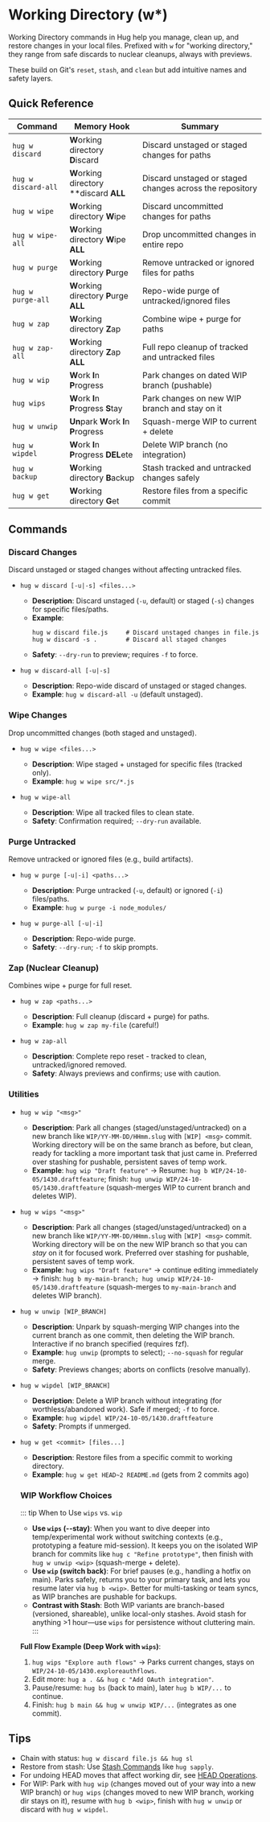 # Working Directory (w*)

Working Directory commands in Hug help you manage, clean up, and restore changes in your local files. Prefixed with `w` for "working directory," they range from safe discards to nuclear cleanups, always with previews.

These build on Git's `reset`, `stash`, and `clean` but add intuitive names and safety layers.

## Quick Reference

| Command | Memory Hook                             | Summary                                                  |
| --- |-----------------------------------------|----------------------------------------------------------|
| `hug w discard` | **W**orking directory **D**iscard       | Discard unstaged or staged changes for paths             |
| `hug w discard-all` | **W**orking directory **discard **ALL** | Discard unstaged or staged changes across the repository |
| `hug w wipe` | **W**orking directory **W**ipe          | Discard uncommitted changes for paths                    |
| `hug w wipe-all` | **W**orking directory **W**ipe **ALL**  | Drop uncommitted changes in entire repo                  |
| `hug w purge` | **W**orking directory **P**urge         | Remove untracked or ignored files for paths              |
| `hug w purge-all` | **W**orking directory **P**urge **ALL** | Repo-wide purge of untracked/ignored files               |
| `hug w zap` | **W**orking directory **Z**ap           | Combine wipe + purge for paths                           |
| `hug w zap-all` | **W**orking directory **Z**ap **ALL**   | Full repo cleanup of tracked and untracked files         |
| `hug w wip` | **W**ork **I**n **P**rogress            | Park changes on dated WIP branch (pushable)              |
| `hug wips` | **W**ork **I**n **P**rogress **S**tay  | Park changes on new  WIP branch and stay on it           |
| `hug w unwip` | **Un**park **W**ork **I**n **P**rogress | Squash-merge WIP to current + delete                     |
| `hug w wipdel` | **W**ork **I**n **P**rogress **DEL**ete | Delete WIP branch (no integration)                       |
| `hug w backup` | **W**orking directory **B**ackup        | Stash tracked and untracked changes safely               |
| `hug w get` | **W**orking directory **G**et           | Restore files from a specific commit                     |

## Commands

### Discard Changes
Discard unstaged or staged changes without affecting untracked files.

- `hug w discard [-u|-s] <files...>`
  - **Description**: Discard unstaged (`-u`, default) or staged (`-s`) changes for specific files/paths.
  - **Example**:
    ```shell
    hug w discard file.js     # Discard unstaged changes in file.js
    hug w discard -s .        # Discard all staged changes
    ```
  - **Safety**: `--dry-run` to preview; requires `-f` to force.

- `hug w discard-all [-u|-s]`
  - **Description**: Repo-wide discard of unstaged or staged changes.
  - **Example**: `hug w discard-all -u` (default unstaged).

### Wipe Changes
Drop uncommitted changes (both staged and unstaged).

- `hug w wipe <files...>`
  - **Description**: Wipe staged + unstaged for specific files (tracked only).
  - **Example**: `hug w wipe src/*.js`

- `hug w wipe-all`
  - **Description**: Wipe all tracked files to clean state.
  - **Safety**: Confirmation required; `--dry-run` available.

### Purge Untracked
Remove untracked or ignored files (e.g., build artifacts).

- `hug w purge [-u|-i] <paths...>`
  - **Description**: Purge untracked (`-u`, default) or ignored (`-i`) files/paths.
  - **Example**: `hug w purge -i node_modules/`

- `hug w purge-all [-u|-i]`
  - **Description**: Repo-wide purge.
  - **Safety**: `--dry-run`; `-f` to skip prompts.

### Zap (Nuclear Cleanup)
Combines wipe + purge for full reset.

- `hug w zap <paths...>`
  - **Description**: Full cleanup (discard + purge) for paths.
  - **Example**: `hug w zap my-file` (careful!)

- `hug w zap-all`
  - **Description**: Complete repo reset - tracked to clean, untracked/ignored removed.
  - **Safety**: Always previews and confirms; use with caution.

### Utilities
- `hug w wip "<msg>"`
    - **Description**: Park all changes (staged/unstaged/untracked) on a new branch like `WIP/YY-MM-DD/HHmm.slug` with `[WIP] <msg>` commit. Working directory will be on the same branch as before, but clean, ready for tackling a more important task that just came in. Preferred over stashing for pushable, persistent saves of temp work.
    - **Example**: `hug wip "Draft feature"` → Resume: `hug b WIP/24-10-05/1430.draftfeature`; finish: `hug unwip WIP/24-10-05/1430.draftfeature` (squash-merges WIP to current branch and deletes WIP).

- `hug w wips "<msg>"`
  - **Description**: Park all changes (staged/unstaged/untracked) on a new branch like `WIP/YY-MM-DD/HHmm.slug` with `[WIP] <msg>` commit. Working directory will be on the new WIP branch so that you can *stay* on it for focused work. Preferred over stashing for pushable, persistent saves of temp work.
  - **Example**: `hug wips "Draft feature"` → continue editing immediately → finish: `hug b my-main-branch; hug unwip WIP/24-10-05/1430.draftfeature` (squash-merges to `my-main-branch` and deletes WIP branch).

- `hug w unwip [WIP_BRANCH]`
  - **Description**: Unpark by squash-merging WIP changes into the current branch as one commit, then deleting the WIP branch. Interactive if no branch specified (requires fzf).
  - **Example**: `hug unwip` (prompts to select); `--no-squash` for regular merge.
  - **Safety**: Previews changes; aborts on conflicts (resolve manually).

- `hug w wipdel [WIP_BRANCH]`
  - **Description**: Delete a WIP branch without integrating (for worthless/abandoned work). Safe if merged; `-f` to force.
  - **Example**: `hug wipdel WIP/24-10-05/1430.draftfeature`
  - **Safety**: Prompts if unmerged.

- `hug w get <commit> [files...]`
  - **Description**: Restore files from a specific commit to working directory.
  - **Example**: `hug w get HEAD~2 README.md` (gets from 2 commits ago)

  ### WIP Workflow Choices
  ::: tip When to Use `wips` vs. `wip`
    - **Use `wips` (--stay)**: When you want to dive deeper into temp/experimental work without switching contexts (e.g., prototyping a feature mid-session). It   keeps you on the isolated WIP branch for commits like `hug c "Refine prototype"`, then finish with `hug w unwip <wip>` (squash-merge + delete).
    - **Use `wip` (switch back)**: For brief pauses (e.g., handling a hotfix on main). Parks safely, returns you to your primary task, and lets you resume later   via `hug b <wip>`. Better for multi-tasking or team syncs, as WIP branches are pushable for backups.
    - **Contrast with Stash**: Both WIP variants are branch-based (versioned, shareable), unlike local-only stashes. Avoid stash for anything >1 hour—use `wips`   for persistence without cluttering main.
      :::

  **Full Flow Example (Deep Work with `wips`)**:
    1. `hug wips "Explore auth flows"` → Parks current changes, stays on `WIP/24-10-05/1430.exploreauthflows`.
    2. Edit more: `hug a . && hug c "Add OAuth integration"`.
    3. Pause/resume: `hug bs` (back to main), later `hug b WIP/...` to continue.
    4. Finish: `hug b main && hug w unwip WIP/...` (integrates as one commit).

## Tips
- Chain with status: `hug w discard file.js && hug sl`
- Restore from stash: Use [Stash Commands](status-staging#s*) like `hug sapply`.
- For undoing HEAD moves that affect working dir, see [HEAD Operations](head).
- For WIP: Park with `hug wip` (changes moved out of your way into a new WIP branch) or `hug wips` (changes moved to new WIP branch, working dir stays on it), resume with `hug b <wip>`, finish with `hug w unwip` or discard with `hug w wipdel`.
